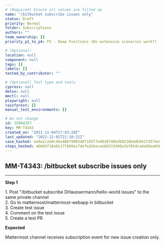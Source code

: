 ```yaml
---
# (Required) Ensure all values are filled up
name: "/bitbucket subscribe issues only"
status: Draft
priority: Normal
folder: Subscriptions
authors: ""
team_ownership: []
priority_p1_to_p4: P3 - Deep Functions (Do extensive scenarios work?)

# (Optional)
location: null
component: null
tags: []
labels: []
tested_by_contributor: ""

# (Optional) Test type and tools
cypress: null
detox: null
mmctl: null
playwright: null
rainforest: []
manual_test_environments: []

# Do not change
id: 15984357
key: MM-T4343
created_on: "2021-11-04T17:43:28Z"
last_updated: "2022-12-01T21:10:22Z"
case_hashed: ee9a2c2e0c45e40bf9903d0f185f7ed830740b3b92186ddb941f3574e57d14344ed6e5f7dd02bb8975461bc8e62e72d4
steps_hashed: 460d3f18a0117f889ac7defe2b5eceeb037d300a1bf05dca4a56ee036a04ca405ddb8eab1d0e7291b91454842ae6b0cc
---
```


<!-- (Auto-generated) Based on frontmatter's "key" and "name" -->

## MM-T4343: /bitbucket subscribe issues only

---

**Step 1**

1\. Post "/bitbucket subscribe DHaussermann/hello-world issues" to the same private channel\
2\. Go to mattermost/mattermost-webapp in bitbucket\
3\. Create test issue\
4\. Comment on the test issue\
5\. Create a test PR

**Expected**

Mattermost channel receives subscription event for new issue creation only.
